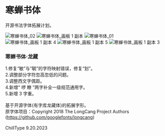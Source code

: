 # 寒蝉书体
开源书法字体拓展计划。 <br>

![寒蝉书体_02](https://github.com/Warren2060/ChillCalligraphy/assets/87366329/afb42ed3-cad2-4b1f-bde5-f7a39c59aeb8)
![寒蝉书体_画板 1 副本](https://github.com/Warren2060/ChillCalligraphy/assets/87366329/da9e89b8-5979-41d2-a434-beefd246851e)
![寒蝉书体_01](https://github.com/Warren2060/ChillCalligraphy/assets/87366329/49468316-069d-40ef-b67e-ea495ff6141e)
![寒蝉书体_画板 1 副本 4](https://github.com/Warren2060/ChillCalligraphy/assets/87366329/ffc36bbb-ee85-4fc4-bfd9-4bccd99d5a4b)
![寒蝉书体_画板 1 副本 5](https://github.com/Warren2060/ChillCalligraphy/assets/87366329/d4a66304-f360-4768-9f64-2a44ea35d802)
![寒蝉书体_画板 1 副本 3](https://github.com/Warren2060/ChillCalligraphy/assets/87366329/7f0a2ceb-71d1-4059-b40d-fa2b8f3d4d41)


### 寒蝉书体·龙藏
1.修复“敏”与“毓”的字符映射错误，修复“划”。 <br>
2.调整部分字符忽高忽低的问题。 <br>
3.调整西文字偶距。 <br>
4.新增“ 啰 瞭 ”两字补全一级规范通用字。 <br>
5.新增 3 字重。 <br>
<br>
基于开源字体{有字库龙藏体}的拓展字形。 <br>
原字体项目：Copyright 2018 The LongCang Project Authors  <br>
(https://github.com/googlefonts/longcang) <br>
 <br>
ChillType 9.20.2023
